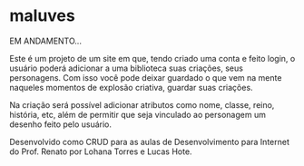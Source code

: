 # maluves

EM ANDAMENTO...

Este é um projeto de um site em que, tendo criado uma conta e feito login, o usuário poderá adicionar a uma biblioteca suas criações, seus personagens. Com isso você pode deixar guardado o que vem na mente naqueles momentos de explosão criativa, guardar suas criações.

Na criação será possível adicionar atributos como nome, classe, reino, história, etc, além de permitir que seja vinculado ao personagem um desenho feito pelo usuário.

Desenvolvido como CRUD para as aulas de Desenvolvimento para Internet do Prof. Renato por Lohana Torres e Lucas Hote.
